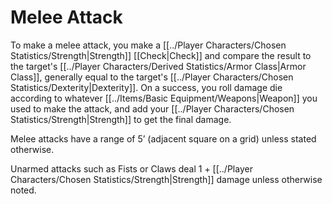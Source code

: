 # Melee Attack

To make a melee attack, you make a [[../Player Characters/Chosen Statistics/Strength\|Strength]] [[Check\|Check]] and compare the result to the target's [[../Player Characters/Derived Statistics/Armor Class\|Armor Class]], generally equal to the target's [[../Player Characters/Chosen Statistics/Dexterity\|Dexterity]]. On a success, you roll damage die according to whatever [[../Items/Basic Equipment/Weapons\|Weapon]] you used to make the attack, and add your [[../Player Characters/Chosen Statistics/Strength\|Strength]] to get the final damage.

Melee attacks have a range of 5’ (adjacent square on a grid) unless stated otherwise.

Unarmed attacks such as Fists or Claws deal 1 + [[../Player Characters/Chosen Statistics/Strength\|Strength]] damage unless otherwise noted.